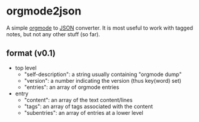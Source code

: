 orgmode2json
============

A simple [orgmode](http://orgmode.org/) to [JSON](http://json.org/)
converter. It is most useful to work with tagged notes, but not any other
stuff (so far).

format (v0.1)
-------------
* top level
  * "self-description": a string usually containing "orgmode dump"
  * "version": a number indicating the version (thus key(word) set)
  * "entries": an array of orgmode entries
* entry
  * "content": an array of the text content/lines
  * "tags": an array of tags associated with the content
  * "subentries": an array of entries at a lower level
